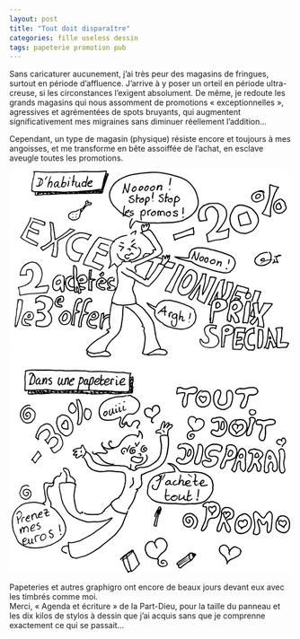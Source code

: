 ```yaml
---
layout: post
title: "Tout doit disparaître"
categories: fille useless dessin
tags: papeterie promotion pub
---
```


Sans caricaturer aucunement, j’ai très peur des magasins de fringues, surtout en période d’affluence.<!-- more --> J’arrive à y poser un orteil en période ultra-creuse, si les circonstances l’exigent absolument. De même, je redoute les grands magasins qui nous assomment de promotions « exceptionnelles », agressives et agrémentées de spots bruyants, qui augmentent significativement mes migraines sans diminuer réellement l’addition…

Cependant, un type de magasin (physique) résiste encore et toujours à mes angoisses, et me transforme en bête assoiffée de l’achat, en esclave aveugle toutes les promotions.

![...](/img/2011/110404.png)

Papeteries et autres graphigro ont encore de beaux jours devant eux avec les timbrés comme moi.  
Merci, « Agenda et écriture » de la Part-Dieu, pour la taille du panneau et les dix kilos de stylos à dessin que j’ai acquis sans que je comprenne exactement ce qui se passait…